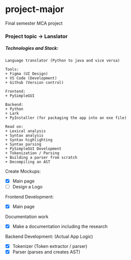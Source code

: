 # project-major
Final semester MCA project

### Project topic -> Lanslator 

##### Technologies and Stack:
```
Language translator (Python to java and vice versa)

Tools:
+ Figma (UI Design)
+ VS Code (Development)
+ Github (Version control)

Frontend:
+ PySimpleGUI

Backend:
+ Python
+ Lark
+ PyInstaller (for packaging the app into an exe file)

Read on:
+ Lexical analysis
+ Syntax analysis
+ Syntax highlighting
+ Syntax parsing
+ PySimpleGUI Development
+ Tokenization / Parsing
+ Building a parser from scratch
+ Decompiling an AST

```
Create Mockups:
- [x] Main page
- [ ] Design a Logo

Frontend Development:
- [x] Main page

Documentation work
- [x] Make a documentation including the research

Backend Development: (Actual App Logic)
- [x] Tokenizer (Token extractor / parser)
- [x] Parser (parses and creates AST) 
